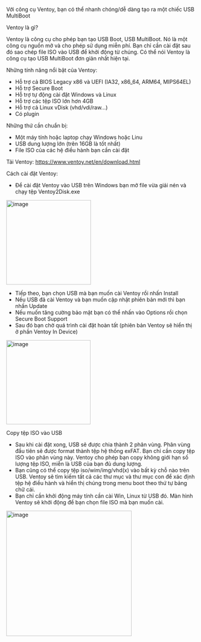 Với công cụ Ventoy, bạn có thể nhanh chóng/dễ dàng tạo ra một chiếc USB MultiBoot

Ventoy là gì?

Ventoy là công cụ cho phép bạn tạo USB Boot, USB MultiBoot. Nó là một công cụ nguồn mở và cho phép sử dụng miễn phí. Bạn chỉ cần cài đặt sau đó sao chép file ISO vào USB để khởi động từ chúng. Có thể nói Ventoy là công cụ tạo USB MultiBoot đơn giản nhất hiện tại.

Những tính năng nổi bật của Ventoy:
- Hỗ trợ cả BIOS Legacy x86 và UEFI (IA32, x86_64, ARM64, MIPS64EL)
- Hỗ trợ Secure Boot
- Hỗ trợ tự động cài đặt Windows và Linux
- Hỗ trợ các tệp ISO lớn hơn 4GB
- Hỗ trợ cả Linux vDisk (vhd/vdi/raw...)
- Có plugin

Những thứ cần chuẩn bị:
- Một máy tính hoặc laptop chạy Windows hoặc Linu
- USB dung lượng lớn (trên 16GB là tốt nhất)
- File ISO của các hệ điều hành bạn cần cài đặt

Tải Ventoy: https://www.ventoy.net/en/download.html

Cách cài đặt Ventoy:
- Để cài đặt Ventoy vào USB trên Windows bạn mở file vừa giải nén và chạy tệp Ventoy2Disk.exe
<img width="224" alt="image" src="https://github.com/user-attachments/assets/ea6c7167-52a1-42aa-8557-f11611337760">

- Tiếp theo, bạn chọn USB mà bạn muốn cài Ventoy rồi nhấn Install
- Nếu USB đã cài Ventoy và bạn muốn cập nhật phiên bản mới thì bạn nhấn Update
- Nếu muốn tăng cường bảo mật bạn có thể nhấn vào Options rồi chọn Secure Boot Support
- Sau đó bạn chờ quá trình cài đặt hoàn tất (phiên bản Ventoy sẽ hiển thị ở phần Ventoy In Device)
<img width="223" alt="image" src="https://github.com/user-attachments/assets/792ce3de-2405-4492-8240-f965fe112c09">

Copy tệp ISO vào USB
- Sau khi cài đặt xong, USB sẽ được chia thành 2 phân vùng. Phân vùng đầu tiên sẽ được format thành tệp hệ thống exFAT. Bạn chỉ cần copy tệp ISO vào phân vùng này. Ventoy cho phép bạn copy không giới hạn số lượng tệp ISO, miễn là USB của bạn đủ dung lượng.
- Bạn cũng có thể copy tệp iso/wim/img/vhd(x) vào bất kỳ chỗ nào trên USB. Ventoy sẽ tìm kiếm tất cả các thư mục và thư mục con để xác định tệp hệ điều hành và hiển thị chúng trong menu boot theo thứ tự bảng chữ cái.
- Bạn chỉ cần khởi động máy tính cần cài Win, Linux từ USB đó. Màn hình Ventoy sẽ khởi động để bạn chọn file ISO mà bạn muốn cài.
<img width="332" alt="image" src="https://github.com/user-attachments/assets/074512eb-2df5-4173-a5bd-95250c026f19">
